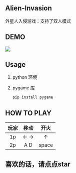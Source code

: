 ## Alien-Invasion

外星人入侵游戏：支持了双人模式

## DEMO

![](https://github.com/looechao/Alien-Invasion/blob/main/images/demo.gif)

## Usage

1. python 环境

2. pygame 库

   ```python
   pip install pygame
   ```

## HOW TO PLAY

| 玩家 | 移动  | 开火  |
| :--: | :---: | :---: |
|  1p  |  ← →  |   ↑   |
|  2p  | A   D | space |

## 喜欢的话，请点点star
